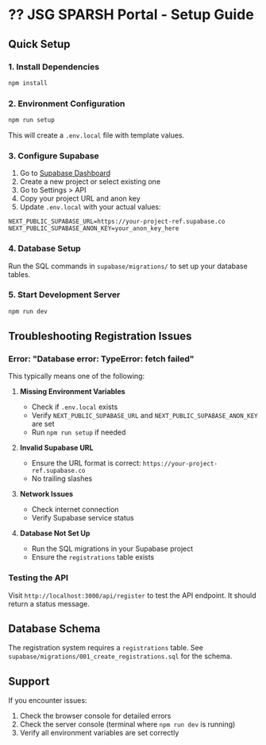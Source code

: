 # ?? JSG SPARSH Portal - Setup Guide

## Quick Setup

### 1. Install Dependencies
```bash
npm install
```

### 2. Environment Configuration
```bash
npm run setup
```

This will create a `.env.local` file with template values.

### 3. Configure Supabase

1. Go to [Supabase Dashboard](https://supabase.com/dashboard)
2. Create a new project or select existing one
3. Go to Settings > API
4. Copy your project URL and anon key
5. Update `.env.local` with your actual values:

```env
NEXT_PUBLIC_SUPABASE_URL=https://your-project-ref.supabase.co
NEXT_PUBLIC_SUPABASE_ANON_KEY=your_anon_key_here
```

### 4. Database Setup

Run the SQL commands in `supabase/migrations/` to set up your database tables.

### 5. Start Development Server
```bash
npm run dev
```

## Troubleshooting Registration Issues

### Error: "Database error: TypeError: fetch failed"

This typically means one of the following:

1. **Missing Environment Variables**
   - Check if `.env.local` exists
   - Verify `NEXT_PUBLIC_SUPABASE_URL` and `NEXT_PUBLIC_SUPABASE_ANON_KEY` are set
   - Run `npm run setup` if needed

2. **Invalid Supabase URL**
   - Ensure the URL format is correct: `https://your-project-ref.supabase.co`
   - No trailing slashes

3. **Network Issues**
   - Check internet connection
   - Verify Supabase service status

4. **Database Not Set Up**
   - Run the SQL migrations in your Supabase project
   - Ensure the `registrations` table exists

### Testing the API

Visit `http://localhost:3000/api/register` to test the API endpoint. It should return a status message.

## Database Schema

The registration system requires a `registrations` table. See `supabase/migrations/001_create_registrations.sql` for the schema.

## Support

If you encounter issues:
1. Check the browser console for detailed errors
2. Check the server console (terminal where `npm run dev` is running)
3. Verify all environment variables are set correctly